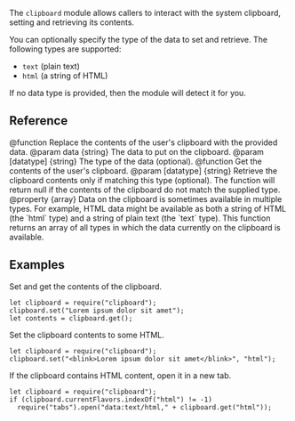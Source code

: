 <!-- contributed by Dietrich Ayala [dietrich@mozilla.com]  -->

The `clipboard` module allows callers to interact with the system clipboard,
setting and retrieving its contents.

You can optionally specify the type of the data to set and retrieve.
The following types are supported:

* `text` (plain text)
* `html` (a string of HTML)

If no data type is provided, then the module will detect it for you.

Reference
---------

<api name="set">
@function
  Replace the contents of the user's clipboard with the provided data.
@param data {string}
  The data to put on the clipboard.
@param [datatype] {string}
  The type of the data (optional).
</api>

<api name="get">
@function
  Get the contents of the user's clipboard.
@param [datatype] {string}
  Retrieve the clipboard contents only if matching this type (optional).
  The function will return null if the contents of the clipboard do not match
  the supplied type.
</api>

<api name="currentFlavors">
@property {array}
  Data on the clipboard is sometimes available in multiple types. For example,
  HTML data might be available as both a string of HTML (the `html` type) 
  and a string of plain text (the `text` type). This function returns an array
  of all types in which the data currently on the clipboard is available.
</api>

Examples
--------

Set and get the contents of the clipboard.

    let clipboard = require("clipboard");
    clipboard.set("Lorem ipsum dolor sit amet");
    let contents = clipboard.get();

Set the clipboard contents to some HTML.

    let clipboard = require("clipboard");
    clipboard.set("<blink>Lorem ipsum dolor sit amet</blink>", "html");

If the clipboard contains HTML content, open it in a new tab.

    let clipboard = require("clipboard");
    if (clipboard.currentFlavors.indexOf("html") != -1)
      require("tabs").open("data:text/html," + clipboard.get("html"));
